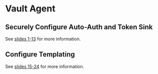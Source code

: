 <!-- cSpell:ignore Templating  -->
# Vault Agent

## Securely Configure Auto-Auth and Token Sink

See [slides 1-13](operations-training/08-Configure-Vault-Agent.pdf) for more information.

## Configure Templating

See [slides 15-24](operations-training/08-Configure-Vault-Agent.pdf) for more information.
